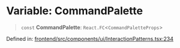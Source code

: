 # Variable: CommandPalette

> `const` **CommandPalette**: `React.FC`\<`CommandPaletteProps`\>

Defined in: [frontend/src/components/ui/InteractionPatterns.tsx:234](https://github.com/lsendel/sass/blob/ca8b2b87627589617e0de57047e1f50d53e78078/frontend/src/components/ui/InteractionPatterns.tsx#L234)
